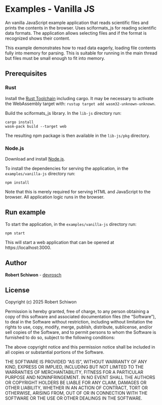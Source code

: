 # Examples - Vanilla JS

An vanilla JavaScript example application that reads scientific files and prints the contents in the browser. Uses sciformats_js for reading scientific data formats. The application allows selecting files and if the format is recognized shows their content.

This example demonstrates how to read data eagerly, loading file contents fully into memory for parsing. This is suitable for running in the main thread but files must be small enough to fit into memory.

## Prerequisites

### Rust

Install the [Rust Toolchain](https://www.rust-lang.org/tools/install) including cargo. It may be necessary to activate the WebAssembly target with: `rustup target add wasm32-unknown-unknown`.

Build the sciformats_js library. In the `lib-js` directory run:

```
cargo install
wasm-pack build --target web
```

The resulting npm package is then available in the `lib-js/pkg` directory.

### Node.js

Download and install [Node.js](https://nodejs.org/en/download/package-manager).

To install the dependencies for serving the application, in the `examples/vanilla-js` directory run:

```
npm install
```

Note that this is merely required for serving HTML and JavaScript to the browser. All application logic runs in the browser.

## Run example

To start the application, in the `examples/vanilla-js` directory run:

```
npm start
```

This will start a web application that can be opened at https://localhost:3000.

## Author

**Robert Schiwon** - [devrosch](https://gitlab.com/devrosch)

## License

Copyright (c) 2025 Robert Schiwon

Permission is hereby granted, free of charge, to any person obtaining a copy of this software and associated documentation files (the “Software”), to deal in the Software without restriction, including without limitation the rights to use, copy, modify, merge, publish, distribute, sublicense, and/or sell copies of the Software, and to permit persons to whom the Software is furnished to do so, subject to the following conditions:

The above copyright notice and this permission notice shall be included in all copies or substantial portions of the Software.

THE SOFTWARE IS PROVIDED “AS IS”, WITHOUT WARRANTY OF ANY KIND, EXPRESS OR IMPLIED, INCLUDING BUT NOT LIMITED TO THE WARRANTIES OF MERCHANTABILITY, FITNESS FOR A PARTICULAR PURPOSE AND NONINFRINGEMENT. IN NO EVENT SHALL THE AUTHORS OR COPYRIGHT HOLDERS BE LIABLE FOR ANY CLAIM, DAMAGES OR OTHER LIABILITY, WHETHER IN AN ACTION OF CONTRACT, TORT OR OTHERWISE, ARISING FROM, OUT OF OR IN CONNECTION WITH THE SOFTWARE OR THE USE OR OTHER DEALINGS IN THE SOFTWARE.
